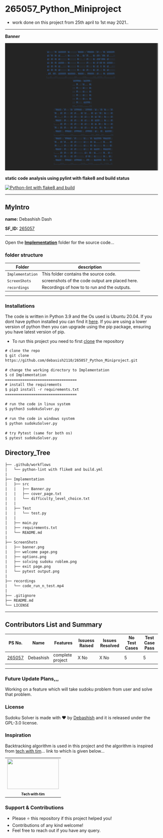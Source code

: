 # 265057_Python_Miniproject
* work done on this project from 25th april to 1st may 2021..
------------
**Banner**

<img src="https://github.com/debasish2110/265057_Python_Miniproject/blob/master/ScreenShots/banner.png" width="920" height="420">


**static code analysis using pylint with flake8 and build status**

[![Python-lint with flake8 and build](https://github.com/debasish2110/265057_Python_Miniproject/actions/workflows/python-app.yml/badge.svg)](https://github.com/debasish2110/265057_Python_Miniproject/actions/workflows/python-app.yml)

-----
## MyIntro
**name:** Debashish Dash

**SF_ID:** [265057](https://futureskillsnasscom.edcast.com/@debasishdash98)

---

Open the **[Implementation](https://github.com/debasish2110/265057_Python_Miniproject/tree/master/Implementation)** folder for the source code...

### folder structure
Folder        | description
--------------| ----------------------------------------------
`Implementation`        | This folder contains the source code.
`ScreenShots`        | screenshots of the code output are placed here.
`recordings`         | Recordings of how to to run and the outputs.

-----
### Installations

The code is written in Python 3.9 and the Os used is Ubuntu 20.04. If you dont have python installed you can find it [here](https://www.python.org/downloads/).
If you are using a lower version of python then you can upgrade using the pip package, ensuring you have latest version of pip.
* To run this project you need to first [clone](https://www.howtogeek.com/451360/how-to-clone-a-github-repository/) the repository

```
# clone the repo
$ git clone https://github.com/debasish2110/265057_Python_Miniproject.git

# change the working directory to Implementation
$ cd Implementation
=================================
# install the requirements
$ pip3 install -r requirements.txt
=================================

# run the code in linux system 
$ python3 sudokuSolver.py 

# run the code in windows system
$ python sudokuSolver.py

# try Pytest (same for both os)
$ pytest sudokuSolver.py  
```

## Directory_Tree

```
├── .github/workflows
│   └── python-lint with flike8 and build.yml
| 
├── Implementation
│   ├── src
|   |   ├── Banner.py
|   |   ├── cover_page.txt
|   |   └── difficulty_level_choice.txt
|   |
|   ├── Test
|   |   └── test.py
|   |
│   ├── main.py
|   ├── requirements.txt
|   └── README.md
|   
├── ScreenShots
|   ├── banner.png
|   ├── welcome page.png
|   ├── options.png
|   ├── solving sudoku roblem.png
|   ├── exit page.png
|   └── pytest output.png
|
├── recordings
|   └── code_run_n_test.mp4
|
├── .gitignore 
├── README.md
└── LICENSE

```
-----


## Contributors List and Summary

PS No. |  Name   |    Features    | Issuess Raised |Issues Resolved|No Test Cases|Test Case Pass
-------|---------|----------------|----------------|---------------|-------------|--------------
[265057](https://futureskillsnasscom.edcast.com/@debasishdash98) | Debashish  | complete project | X No     | X No   | 5  | 5

-------------------------------------------------------------------------

### Future Update Plans,,,
Working on a feature which will take sudoku problem from user and solve that problem.

### License
Sudoku Solver is made with ♥ by [Debashish](https://debashishdash.herokuapp.com/) and it is released under the GPL-3.0 license.

### Inspiration

Backtracking algorithm is used in this project and the algorithm is inspired from [tech with tim](https://github.com/techwithtim)... link to which is given below...

<table><tr><td align="center"><a href="https://www.techwithtim.net/tutorials/python-programming/"><img src="https://i.ytimg.com/vi/um4VEJipNQM/maxresdefault.jpg" height="100px;" width="170px;" alt=""/><br /><sub><b>Tech with tim</b></sub></a></td></table>

### Support & Contributions
- Please ⭐️ this repository if this project helped you!
- Contributions of any kind welcome!
- Feel free to reach out if you have any query.
